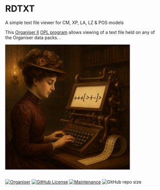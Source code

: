 # RDTXT
A simple text file viewer for CM, XP, LA, LZ & POS models

This <a href="https://en.wikipedia.org/wiki/Psion_Organiser"> Organiser II</a> <a href="https://en.wikipedia.org/wiki/Open_Programming_Language">OPL program</a> allows viewing of a text file held on any of the Organiser data packs. .  

<div align="center">
  <div style="display: flex; align-items: flex-start;">
    <img src="https://github.com/nofitnessforpurpose/BrainFSCK/blob/main/images/BFSCK-01.png?raw=true" width="400px" alt="NotFitForPurpose Image copyright (c) 20 August 2025 nofitnessforpurpose All Rights Reserved">
  </div>
</div>
<BR>

[![Organiser](https://img.shields.io/badge/gadget-Organiser_II-blueviolet.svg?%3D&style=flat-square)](https://en.wikipedia.org/wiki/Psion_Organiser)
[![GitHub License](https://img.shields.io/github/license/nofitnessforpurpose/rdtxt?style=flat-square)](https://github.com/nofitnessforpurpose/rdtxt/blob/main/LICENSE)
[![Maintenance](https://img.shields.io/badge/maintained%3F-yes-green.svg?style=flat-square)](https://github.com/nofitnessforpurpose/rdtxt/graphs/commit-activity)
![GitHub repo size](https://img.shields.io/github/repo-size/nofitnessforpurpose/rdtxt?style=flat-square)
